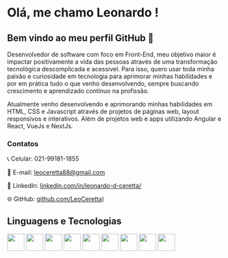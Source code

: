 # Olá, me chamo Leonardo ! 
## Bem vindo ao meu perfil GitHub 👋

Desenvolvedor de software com foco em Front-End, meu objetivo maior é impactar positivamente a vida das pessoas através de uma transformação tecnológica descomplicada e acessível. Para isso, quero usar toda minha paixão e curiosidade em tecnologia para aprimorar minhas habilidades e por em prática tudo o que venho desenvolvendo, sempre buscando crescimento e aprendizado contínuo na profissão.

Atualmente venho desenvolvendo e aprimorando minhas habilidades em HTML, CSS e Javascript através de projetos de páginas web, layout responsivos e interativos. Além de projetos web e apps utilizando Angular e React, VueJs e NextJs.

### Contatos

📞 Celular: 021-99181-1855

📧 E-mail: leoceretta88@gmail.com

💼 LinkedIn: [linkedin.com/in/leonardo-d-ceretta/](https://www.linkedin.com/in/leonardo-d-ceretta/)

🌐 GitHub: [github.com/LeoCeretta](https://github.com/LeoCeretta/))


## Linguagens e Tecnologias

<img loading="lazy"  src="https://cdn.jsdelivr.net/gh/devicons/devicon/icons/html5/html5-original-wordmark.svg" width="40" height="40"/>
<img loading="lazy" src="https://cdn.jsdelivr.net/gh/devicons/devicon/icons/css3/css3-original.svg" width="40" height="40"/>   
<img loading="lazy" src="https://cdn.jsdelivr.net/gh/devicons/devicon/icons/tailwindcss/tailwindcss-original-wordmark.svg" width="40" height="40"/>   
<img loading="lazy" src="https://cdn.jsdelivr.net/gh/devicons/devicon/icons/javascript/javascript-original.svg" width="40" height="40"/>
<img loading="lazy" src="https://cdn.jsdelivr.net/gh/devicons/devicon/icons/react/react-original-wordmark.svg" width="40" height="40"/>          
<img loading="lazy" src="https://cdn.jsdelivr.net/gh/devicons/devicon/icons/vuejs/vuejs-plain-wordmark.svg" width="40" height="40"/>
<img loading="lazy" src="https://cdn.jsdelivr.net/gh/devicons/devicon/icons/nextjs/nextjs-original-wordmark.svg" width="40" height="40"/>
<img loading="lazy" src="https://cdn.jsdelivr.net/gh/devicons/devicon/icons/git/git-original.svg" width="40" height="40"/>
<img loading="lazy" src="https://cdn.jsdelivr.net/gh/devicons/devicon/icons/github/github-original.svg" width="40" height="40"/>  
          
